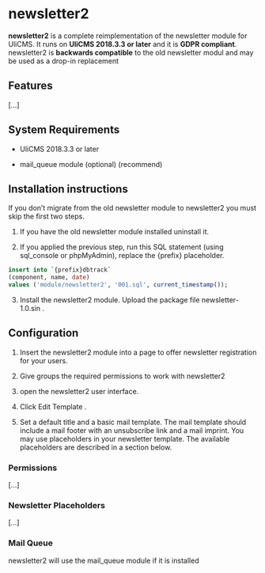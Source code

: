 
# newsletter2

**newsletter2**  is a complete reimplementation of the newsletter module for UliCMS. It runs on **UliCMS 2018.3.3 or later**  and it is **GDPR compliant**. newsletter2 is **backwards compatible**  to the old newsletter modul and may be used as a drop-in replacement

## Features

[...]

## System Requirements

* UliCMS 2018.3.3 or later

* mail_queue module (optional) (recommend)

## Installation instructions

If you don’t migrate from the old newsletter module to newsletter2 you must skip the first two steps.

1. If you have the old newsletter module installed uninstall it.

2. If you applied the previous step, run this SQL statement (using sql_console or phpMyAdmin), replace the {prefix} placeholder.

```sql
insert into `{prefix}dbtrack` 
(component, name, date) 
values ('module/newsletter2', '001.sql', current_timestamp());
```

3. Install the newsletter2 module. Upload the package file newsletter-1.0.sin .

## Configuration
1. Insert the newsletter2 module into a page to offer newsletter registration for your users.

2. Give groups the required permissions to work with newsletter2

3. open the newsletter2 user interface.

4. Click Edit Template .

5. Set a default title and a basic mail template. The mail template should include a mail footer with an unsubscribe link and a mail imprint. You may use placeholders in your newsletter template. The available placeholders are described in a section below.

### Permissions

[...]

### Newsletter Placeholders

[...]

### Mail Queue

newsletter2 will use the mail_queue module if it is installed